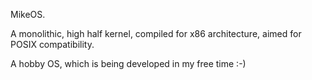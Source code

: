 MikeOS.

A monolithic, high half kernel, compiled for x86 architecture, aimed for POSIX compatibility.

A hobby OS, which is being developed in my free time :-)
